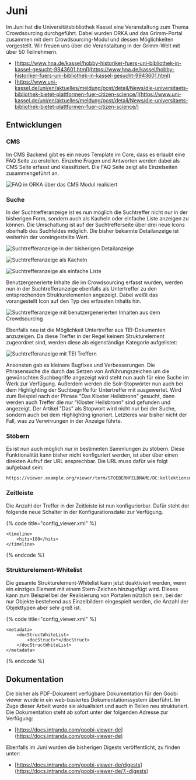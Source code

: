 # Juni



Im Juni hat die Universitätsbibliothek Kassel eine Veranstaltung zum Thema Crowdsourcing durchgeführt. Dabei wurden ORKA und das Grimm-Portal zusammen mit dem Crowdsourcing-Modul und dessen Möglichkeiten vorgestellt. Wir freuen uns über die Veranstaltung in der Grimm-Welt mit über 50 Teilnehmern.

* [https://www.hna.de/kassel/hobby-historiker-fuers-uni-bibliothek-in-kassel-gesucht-9943601.html](https://www.hna.de/kassel/hobby-historiker-fuers-uni-bibliothek-in-kassel-gesucht-9943601.html)
* [https://www.uni-kassel.de/uni/en/aktuelles/meldung/post/detail/News/die-universitaets-bibliothek-bietet-plattformen-fuer-citizen-science/](https://www.uni-kassel.de/uni/en/aktuelles/meldung/post/detail/News/die-universitaets-bibliothek-bietet-plattformen-fuer-citizen-science/)

## Entwicklungen

### CMS

Im CMS Backend gibt es ein neues Template im Core, dass es erlaubt eine FAQ Seite zu erstellen. Einzelne Fragen und Antworten werden dabei als CMS Seite erfasst und klassifiziert. Die FAQ Seite zeigt alle Einzelseiten zusammengeführt an.

![FAQ in ORKA über das CMS Modul realisiert](<../.gitbook/assets/2018-06 faq via cms in orka.png>)

### Suche

In der Suchtrefferanzeige ist es nun möglich die Suchtreffer nicht nur in der bisherigen Form, sondern auch als Kacheln oder einfache Liste anzeigen zu können. Die Umschaltung ist auf der Suchtrefferseite über drei neue Icons oberhalb des Suchfeldes möglich. Die bisher bekannte Detailanzeige ist weiterhin der voreingestellte Wert.

![Suchtrefferanzeige in der bisherigen Detailanzeige](<../.gitbook/assets/2018-06 search hits details.png>)

![Suchtrefferanzeige als Kacheln](<../.gitbook/assets/2018-06 search hits tiles.png>)

![Suchtrefferanzeige als einfache Liste](<../.gitbook/assets/2018-06 search hits list.png>)

Benutzergenerierte Inhalte die im Crowdsourcing erfasst wurden, werden nun in der Suchtrefferanzeige ebenfalls als Untertreffer zu den entsprechenden Strukturelementen angezeigt. Dabei weißt das vorangestellt Icon auf den Typ des erfassten Inhalts hin.

![Suchtrefferanzeige mit benutzergenerierten Inhalten aus dem Crowdsourcing](<../.gitbook/assets/2018-06 search hits including crowdsourcing.png>)

Ebenfalls neu ist die Möglichkeit Untertreffer aus TEI-Dokumenten anzuzeigen. Da diese Treffer in der Regel keinem Strukturelement zugeordnet sind, werden diese als eigenständige Kategorie aufgelistet:

![Suchtrefferanzeige mit TEI Treffern](<../.gitbook/assets/2018-06 search hits from tei.png>)

Ansonsten gab es kleinere Bugfixes und Verbesserungen. Die Phrasensuche die durch das Setzen von Anführungszeichen um die gewünschten Suchbegriffe angezeigt wird steht nun auch für eine Suche im Werk zur Verfügung. Außerdem werden die Solr-Stopwörter nun auch bei dem Highlighting der Suchbegriffe für Untertreffer mit ausgewertet. Wird zum Beispiel nach der Phrase "Das Kloster Heilsbronn" gesucht, dann werden auch Treffer die nur "Kloster Heilsbronn" sind gefunden und angezeigt. Der Artikel "Das" als Stopwort wird nicht nur bei der Suche, sondern auch bei dem Highlighting ignoriert. Letzteres war bisher nicht der Fall, was zu Verwirrungen in der Anzeige führte.

### Stöbern

Es ist nun auch möglich nur in bestimmten Sammlungen zu stöbern. Diese Funktionalität kann bisher nicht konfiguriert werden, ist aber über einen direkten Aufruf der URL ansprechbar. Die URL muss dafür wie folgt aufgebaut sein:&#x20;

```
https://viewer.example.org/viewer/term/STOEBERNFELDNAME/DC:kollektionsname/-/1/
```

### Zeitleiste

Die Anzahl der Treffer in der Zeitleiste ist nun konfigurierbar. Dafür steht der folgende neue Schalter in der Konfigurationsdatei zur Verfügung.

{% code title="config_viewer.xml" %}
```markup
<timeline>
    <hits>108</hits>
</timeline>
```
{% endcode %}

### Strukturelement-Whitelist

Die gesamte Strukturelement-Whitelist kann jetzt deaktiviert werden, wenn ein einziges Element mit einem Stern-Zeichen hinzugefügt wird. Dieses kann zum Beispiel bei der Realisierung von Portalen nützlich sein, bei der nur Objekte bestehend aus Einzelbildern eingespielt werden, die Anzahl der Objekttypen aber sehr groß ist.

{% code title="config_viewer.xml" %}
```markup
<metadata>
    <docStructWhiteList>
        <docStruct>*</docStruct>
    </docStructWhiteList>
</metadata>
```
{% endcode %}

## Dokumentation

Die bisher als PDF-Dokument verfügbare Dokumentation für den Goobi viewer wurde in ein web-basiertes Dokumentationssystem überführt. Im Zuge dieser Arbeit wurde sie aktualisiert und auch in Teilen neu strukturiert. Die Dokumentation steht ab sofort unter der folgenden Adresse zur Verfügung:&#x20;

* [https://docs.intranda.com/goobi-viewer-de](https://docs.intranda.com/goobi-viewer-de)

Ebenfalls im Juni wurden die bisherigen Digests veröffentlicht, zu finden unter:&#x20;

* [https://docs.intranda.com/goobi-viewer-de/digests](https://docs.intranda.com/goobi-viewer-de/7.-digests)
